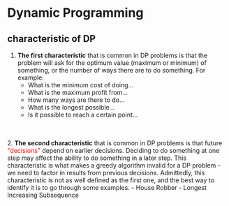 # Dynamic Programming
## characteristic of DP
1. <b>The first characteristic</b> that is common in DP problems is that the problem will ask for the optimum value (maximum or minimum) of something, or the number of ways there are to do something. For example:
    - What is the minimum cost of doing...
    - What is the maximum profit from...
    - How many ways are there to do...
    - What is the longest possible...
    - Is it possible to reach a certain point...
<br>
<br>
2. <b>The second characteristic</b> that is common in DP problems is that future <font color=red>"decisions"</font> depend on earlier decisions. Deciding to do something at one step may affect the ability to do something in a later step. This characteristic is what makes a greedy algorithm invalid for a DP problem - we need to factor in results from previous decisions. Admittedly, this characteristic is not as well defined as the first one, and the best way to identify it is to go through some examples.
    - House Robber
    - Longest Increasing Subsequence